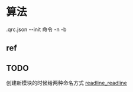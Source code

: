 # 算法
.qrc.json
 --init 命令
 -n
 -b
## ref
## TODO

创建新模块的时候给两种命名方式
[readline_readline](http://nodejs.cn/api/readline.html#readline_readline)